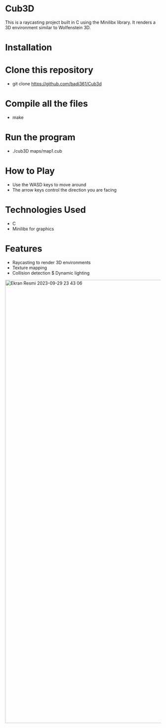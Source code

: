 # Cub3D
This is a raycasting project built in C using the Minilibx library. It renders a 3D environment similar to Wolfenstein 3D.


# Installation
# Clone this repository
- git clone https://github.com/badi361/Cub3d

# Compile all the files
- make

# Run the program
- ./cub3D maps/map1.cub


# How to Play
- Use the WASD keys to move around
- The arrow keys control the direction you are facing


# Technologies Used
- C
- Minilibx for graphics


# Features
- Raycasting to render 3D environments
- Texture mapping
- Collision detection
$ Dynamic lighting


<img width="1436" alt="Ekran Resmi 2023-09-29 23 43 06" src="https://github.com/badi361/Cub3D/assets/115088616/dff06e89-6552-41ed-9fb0-1ccdf7fd1efe">

